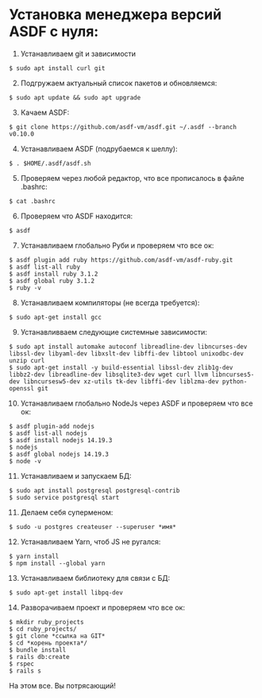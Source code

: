 # Установка менеджера версий ASDF с нуля:
1. Устанавливаем git и зависимости
```shell script
$ sudo apt install curl git
```
2. Подгружаем актуальный список пакетов и обновляемся:
```shell script
$ sudo apt update && sudo apt upgrade
```
3. Качаем ASDF:
```shell script
$ git clone https://github.com/asdf-vm/asdf.git ~/.asdf --branch v0.10.0
```
4. Устанавливаем ASDF (подрубаемся к шеллу):
```shell script
$ . $HOME/.asdf/asdf.sh
```
5. Проверяем через любой редактор, что все прописалось в файле .bashrc:
```shell script
$ cat .bashrc
```
6. Проверяем что ASDF находится:
```shell script
$ asdf
```
7. Устанавливаем глобально Руби и проверяем что все ок:
```shell script
$ asdf plugin add ruby https://github.com/asdf-vm/asdf-ruby.git
$ asdf list-all ruby
$ asdf install ruby 3.1.2
$ asdf global ruby 3.1.2
$ ruby -v
```
8. Устанавливаем компиляторы (не всегда требуется):
```shell script
$ sudo apt-get install gcc
```
9. Устанавливваем следующие системные зависимости:
```shell script
$ sudo apt install automake autoconf libreadline-dev libncurses-dev libssl-dev libyaml-dev libxslt-dev libffi-dev libtool unixodbc-dev unzip curl
$ sudo apt-get install -y build-essential libssl-dev zlib1g-dev libbz2-dev libreadline-dev libsqlite3-dev wget curl llvm libncurses5-dev libncursesw5-dev xz-utils tk-dev libffi-dev liblzma-dev python-openssl git
```
10. Устанавливаем глобально NodeJs через ASDF и проверяем что все ок:
```shell script
$ asdf plugin-add nodejs
$ asdf list-all nodejs
$ asdf install nodejs 14.19.3
$ nodejs
$ asdf global nodejs 14.19.3
$ node -v
```
11. Устанавливаем и запускаем БД:
```shell script
$ sudo apt install postgresql postgresql-contrib
$ sudo service postgresql start
```
11. Делаем себя суперменом:
```shell script
$ sudo -u postgres createuser --superuser *имя*
```
12. Устанавливаем Yarn, чтоб JS не ругался:
```shell script
$ yarn install
$ npm install --global yarn
```
13. Устанавливаем библиотеку для связи с БД:
```shell script
$ sudo apt-get install libpq-dev
```
14. Разворачиваем проект и проверяем что все ок:
```shell script
$ mkdir ruby_projects
$ cd ruby_projects/
$ git clone *ссылка на GIT*
$ cd *корень проекта*/
$ bundle install
$ rails db:create
$ rspec
$ rails s
```
На этом все. Вы потрясающий! 
